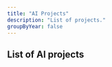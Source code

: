 ```yaml
---
title: "AI Projects"
description: "List of projects."
groupByYear: false
---
```

## List of AI projects